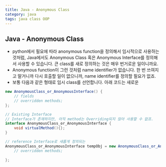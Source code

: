```yaml
---
title: Java - Anonymous Class
category: java 
tags: java class OOP 
---
```


## Java - Anonymous Class

- python에서 필요에 따라 anonymous function을 정의해서 임시적으로 사용하는 것처럼, Java에서도 Anonymous Class 혹은 Anonymous Interface를 정의해서 사용할 수 있습니다. 큰 class를 새로 정의하는 것은 매우 번거로운 일이니까요.
- Anonymous function이 그런 것처럼 name identifier가 없습니다. 한 번 쓰여지고 말거니까 다시 호출할 일이 없으니까, name identifier를 정의할 필요가 없죠.
- 보통 다음과 같은 형태로 임시 class를 선언합니다. 아래 코드는 새로운 

```java
new AnonymousClass_or_AnonymousInterface() {
    // fields
    // overridden methods;
};
```

```java
// Existing Interface 
// Interface가 존재하지만, 아직 method는 Overriding되지 않아 사용할 수 없죠.
interface AnonymousClass_or_AnonymousInterface {
    void virtualMethod(){};
}

// reference Interface로 새롭게 정의되는 
AnonymousClass_or_AnonymousInterface tempObj = new AnonymousClass_or_AnonymousInterface() {
    // overridden methods;
    
};
```
